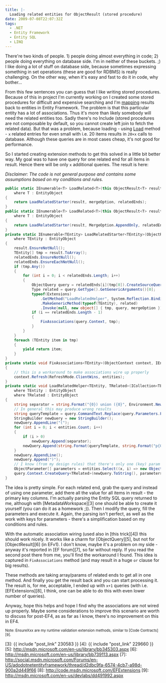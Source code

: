 ```yaml
---
title: |-
  Loading related entities for ObjectResult (stored procedure)
date: 2009-07-08T22:07:32Z
tags:
  - .NET
  - Entity Framework
  - Entity SQL
  - LINQ
---
```

There're two kinds of people. 1) people doing almost everything in code; 2) people doing everything on database side. I'm in neither of these buckets. ;) I like doing a lot of stuff on database side, because sometimes expressing something in set operations (these are good for RDBMS) is really challenging. On the other way, when it's easy and fast to do it in code, why bother...

From this few sentences you can guess that I like writing stored procedures. Because of this in project I'm currently working on I created some stored procedures for difficult and expensive searching and I'm [mapping][1] results back to entities in Entity Framework. The problem is that this particular entity has a lot of associations. Thus it's more than likely somebody will need the related entities too. Sadly there's no Include (stored procedures are not composable by default, so you cannot create left join to fetch the related data). But that was a problem, because loading - using [Load][2] method - `x` related entries for even small with i.e. 20 items results in `20×x` calls to database. Although these queries are in most cases cheap, it's not good for performance.

So I started creating extension methods to get this solved in a little bit better way. My goal was to have one query for one related end for all items in result. Hence there will be only `x` additional queries. The result is here:

_Disclaimer: The code is not general purpose and contains some assumptions based on my conditions and rules._

```csharp
public static IEnumerable<T> LoadRelated<T>(this ObjectResult<T> result, MergeOption mergeOption, params Func<T, IRelatedEnd>[] relatedEnds)
	where T : EntityObject
{
	return LoadRelatedStarter(result, mergeOption, relatedEnds);
}
public static IEnumerable<T> LoadRelated<T>(this ObjectResult<T> result, params Func<T, IRelatedEnd>[] relatedEnds)
	where T : EntityObject
{
	return LoadRelatedStarter(result, MergeOption.AppendOnly, relatedEnds);
}
private static IEnumerable<TEntity> LoadRelatedStarter<TEntity>(ObjectResult<TEntity> result, MergeOption mergeOption, params Func<TEntity, IRelatedEnd>[] relatedEnds)
	where TEntity : EntityObject
{
	result.EnsureNotNull();
	TEntity[] tmp = result.ToArray();
	relatedEnds.EnsureNotNull();
	relatedEnds.EnsureEachNotNull();
	if (tmp.Any())
	{
		for (int i = 0; i < relatedEnds.Length; i++)
		{
			ObjectQuery query = relatedEnds[i](tmp[0]).CreateSourceQuery() as ObjectQuery;
			Type related = query.GetType().GetGenericArguments()[0];
			typeof(Extensions)
				.GetMethod("LoadRelatedHelper", System.Reflection.BindingFlags.NonPublic | System.Reflection.BindingFlags.Static)
				.MakeGenericMethod(typeof(TEntity), related)
				.Invoke(null, new object[] { tmp, query, mergeOption });
			if (i == relatedEnds.Length - 1)
			{
				FixAssociations(query.Context, tmp);
			}
		}
	}
	foreach (TEntity item in tmp)
	{
		yield return item;
	}
}
private static void FixAssociations<TEntity>(ObjectContext context, IEnumerable<TEntity> entities)
{
	// this is a workaround to make associations wire up properly
	context.Refresh(RefreshMode.ClientWins, entities);
}
private static void LoadRelatedHelper<TEntity, TRelated>(ICollection<TEntity> entities, ObjectQuery<TRelated> query, MergeOption mergeOption)
	where TEntity : EntityObject
	where TRelated : EntityObject
{
	string separator = string.Format("{0}) union ({0}", Environment.NewLine);
	// In general this may produce wrong results
	string queryTemplate = query.CommandText.Replace(query.Parameters.First().Name, "{0}");
	StringBuilder newQuery = new StringBuilder();
	newQuery.AppendLine("(");
	for (int i = 0; i < entities.Count; i++)
	{
		if (i > 0)
			newQuery.Append(separator);
		newQuery.Append(string.Format(queryTemplate, string.Format("p{0}", i)));
	}
	newQuery.AppendLine();
	newQuery.Append(")");
	// I know (from my design rules) that there's only one (key) param
	ObjectParameter[] parameters = entities.Select((x, i) => new ObjectParameter(string.Format("p{0}", i), x.EntityKey.EntityKeyValues[0].Value)).ToArray();
	query.Context.CreateQuery<TRelated>(newQuery.ToString(), parameters).Execute(mergeOption).ToArray();
}
```

The idea is pretty simple. For each related end, grab the query and instead of using one parameter, add there all the value for all items in result - the primary key columns. I'm actually parsing the Entity SQL query returned to me, although with [MetadataWorkspace][3] one should be able to create it yourself (you can do it as a homework ;)). Then I modify the query, fill the parameters and execute it. Again, the parsing isn't perfect, as well as the work with keys for parameters - there's a simplification based on my conditions and rules.

With the automatic association wiring (used also in [this trick][4]) this should work nicely. It works like a charm for [ObjectQuery][5], but not for [ObjectResult][6] (in EFv1). I don't know, maybe it's a problem on my side - anyway it's reported in [EF forum][7], so far without reply. If you read the second post there from me, you'll find the workaround I found. This idea is captured in `FixAssociations` method (and may result in a huge `or` clause for big results).

These methods are taking array/params of related ends to get all in one method. And finally you get the result back and you can start processing it. The result is, for me, acceptable, I ended up with `x+1` queries (with i.e. [EFExtensions][8], I think, one can be able to do this with even lower number of queries).

Anyway, hope this helps and hope I find why the associations are not wired up properly. Maybe some considerations to improve this scenario are worth to discuss for post-EF4, as as far as I know, there's no improvement on this in EF4.

<small>Note: EnsureXxx are my runtime validation extension methods, similar to [Code Contracts][9].</small>

[1]: http://msdn.microsoft.com/en-us/library/bb896279.aspx
[2]: http://msdn.microsoft.com/en-us/library/system.data.objects.dataclasses.irelatedend.load.aspx
[3]: {{ include "post_link" 230583 }}
[4]: {{ include "post_link" 229660 }}
[5]: http://msdn.microsoft.com/en-us/library/bb345303.aspx
[6]: http://msdn.microsoft.com/en-us/library/bb739113.aspx
[7]: http://social.msdn.microsoft.com/Forums/en-US/adodotnetentityframework/thread/d2dbc9fa-6574-4cb7-a98d-900a2d449f66
[8]: http://code.msdn.microsoft.com/EFExtensions
[9]: http://msdn.microsoft.com/en-us/devlabs/dd491992.aspx